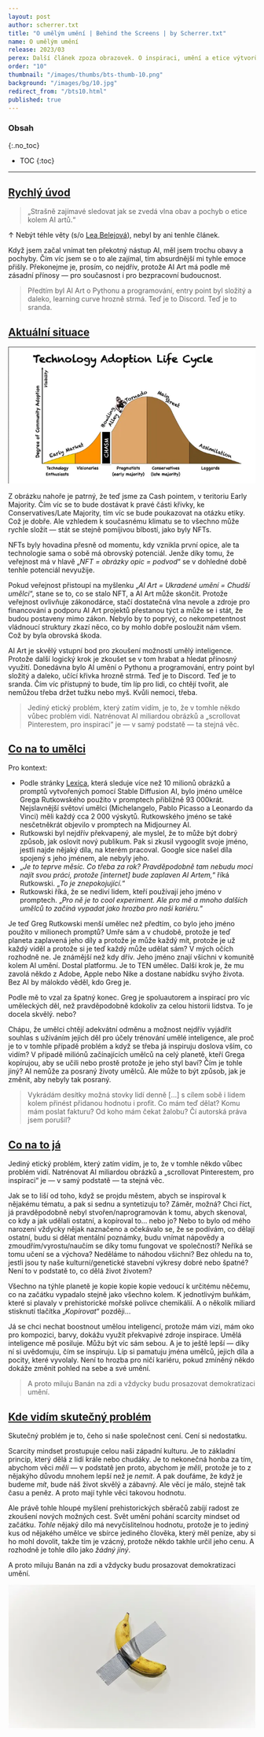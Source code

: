 ```yaml
---
layout: post
author: scherrer.txt
title: "O umělým umění | Behind the Screens | by Scherrer.txt"
name: O umělým umění
release: 2023/03
perex: Další článek zpoza obrazovek. O inspiraci, umění a etice výtvorů umělý inteligence.
order: "10"
thumbnail: "/images/thumbs/bts-thumb-10.png"
background: "/images/bg/10.jpg"
redirect_from: "/bts10.html"
published: true
---
```


### Obsah
{:.no_toc}

* TOC
{:toc}

---

## [Rychlý úvod](#obsah)
> „Strašně zajímavé sledovat jak se zvedá vlna obav a pochyb o etice kolem AI artů.“

↑ Nebýt téhle věty (s/o [Lea Belejová](https://linktr.ee/lea_be_linky)), nebyl by ani tenhle článek.

Když jsem začal vnímat ten překotný nástup AI, měl jsem trochu obavy a pochyby. Čím víc jsem se o to ale zajímal, tím absurdnější mi tyhle emoce přišly. Překonejme je, prosím, co nejdřív, protože AI Art má podle mě zásadní přínosy — pro současnost i pro bezpracovní budoucnost.

> Předtím byl AI Art o Pythonu a programování, entry point byl složitý a daleko, learning curve hrozně strmá. Teď je to Discord. Teď je to sranda.

## [Aktuální situace](#obsah)

![image](/images/bts-10-01.png)

Z obrázku nahoře je patrný, že teď jsme za Cash pointem, v teritoriu Early Majority. Čím víc se to bude dostávat k pravé části křivky, ke Conservatives/Late Majority, tím víc se bude poukazovat na otázku etiky. Což je dobře. Ale vzhledem k současnému klimatu se to všechno může rychle složit — stát se stejně pomíjivou blbostí, jako byly NFTs.

NFTs byly hovadina přesně od momentu, kdy vznikla první opice, ale ta technologie sama o sobě má obrovský potenciál. Jenže díky tomu, že veřejnost má v hlavě „_NFT = obrázky opic = podvod_“ se v dohledné době tenhle potenciál nevyužije.

Pokud veřejnost přistoupí na myšlenku „_AI Art = Ukradené umění = Chudší umělci_“, stane se to, co se stalo NFT, a AI Art může skončit. Protože veřejnost ovlivňuje zákonodárce, stačí dostatečná vlna nevole a zdroje pro financování a podporu AI Art projektů přestanou týct a může se i stát, že budou postaveny mimo zákon. Nebylo by to poprvý, co nekompetentnost vládnoucí struktury zkazí něco, co by mohlo dobře posloužit nám všem. Což by byla obrovská škoda.

AI Art je skvělý vstupní bod pro zkoušení možností umělý inteligence. Protože další logický krok je zkoušet se v tom hrabat a hledat přínosný využití. Donedávna bylo AI umění o Pythonu a programování, entry point byl složitý a daleko, učící křivka hrozně strmá. Teď je to Discord. Teď je to sranda. Čím víc přístupný to bude, tím líp pro lidi, co chtějí tvořit, ale nemůžou třeba držet tužku nebo myš. Kvůli nemoci, třeba.

> Jediný etický problém, který zatím vidím, je to, že v tomhle někdo vůbec problém vidí. Natrénovat AI miliardou obrázků a „scrollovat Pinterestem, pro inspiraci” je — v samý podstatě — ta stejná věc.

## [Co na to umělci](#obsah)
Pro kontext:
- Podle stránky [Lexica](https://lexica.art/), která sleduje více než 10 milionů obrázků a promptů vytvořených pomocí Stable Diffusion AI, bylo jméno umělce Grega Rutkowského použito v promptech přibližně 93 000krát. Nejslavnější světoví umělci (Michelangelo, Pablo Picasso a Leonardo da Vinci) měli každý cca 2 000 výskytů. Rutkowského jméno se také nesčetněkrát objevilo v promptech na Midjourney AI.
- Rutkowski byl nejdřív překvapený, ale myslel, že to může být dobrý způsob, jak oslovit nový publikum. Pak si zkusil vygooglit svoje jméno, jestli najde nějaký díla, na kterém pracoval. Google sice našel díla spojený s jeho jménem, ale nebyly jeho.
- „_Je to teprve měsíc. Co třeba za rok? Pravděpodobně tam nebudu moci najít svou práci, protože [internet] bude zaplaven AI Artem,_“ říká Rutkowski. „_To je znepokojující._“
- Rutkowski říká, že se nediví lidem, kteří používají jeho jméno v promptech. „_Pro ně je to cool experiment. Ale pro mě a mnoho dalších umělců to začíná vypadat jako hrozba pro naši kariéru._“

Je teď Greg Rutkowski menší umělec než předtím, co bylo jeho jméno použito v milionech promptů? Umře sám a v chudobě, protože je teď planeta zaplavená jeho díly a protože je může každý mít, protože je už každý viděl a protože si je teď každý může udělat sám? V mých očích rozhodně ne. Je známější než kdy dřív. Jeho jméno znají všichni v komunitě kolem AI umění. Dostal platformu. Je to TEN umělec. Další krok je, že mu zavolá někdo z Adobe, Apple nebo Nike a dostane nabídku svýho života. Bez AI by málokdo věděl, kdo Greg je.

Podle mě to vzal za špatný konec. Greg je spoluautorem a inspirací pro víc uměleckých děl, než pravděpodobně kdokoliv za celou historii lidstva. To je docela skvělý. nebo?

Chápu, že umělci chtějí adekvátní odměnu a možnost nejdřív vyjádřit souhlas s užíváním jejich děl pro účely trénování umělé inteligence, ale proč je to v tomhle případě problém a když se třeba já inspiruju doslova vším, co vidím? V případě miliónů začínajících umělců na celý planetě, kteří Grega kopírujou, aby se učili nebo prostě protože je jeho styl baví? Čím je tohle jiný? AI nemůže za posraný životy umělců. Ale může to být způsob, jak je změnit, aby nebyly tak posraný.

> Vykrádám desítky možná stovky lidí denně […] s cílem sobě i lidem kolem přinést přidanou hodnotu i profit. Co mám teď dělat? Komu mám poslat fakturu? Od koho mám čekat žalobu? Čí autorská práva jsem porušil?

## [Co na to já](#obsah)
Jediný etický problém, který zatím vidím, je to, že v tomhle někdo vůbec problém vidí. Natrénovat AI miliardou obrázků a „scrollovat Pinterestem, pro inspiraci“ je — v samý podstatě — ta stejná věc.

Jak se to liší od toho, když se projdu městem, abych se inspiroval k nějakému tématu, a pak si sednu a syntetizuju to? Záměr, možná? Chci říct, já pravděpodobně nebyl stvořen/naprogramován k tomu, abych skenoval, co kdy a jak udělali ostatní, a kopíroval to… nebo jo? Nebo to bylo od mého narození vždycky nějak naznačeno a očekávalo se, že se podívám, co dělají ostatní, budu si dělat mentální poznámky, budu vnímat nápovědy a zmoudřím/vyrostu/naučím se díky tomu fungovat ve společnosti? Neříká se tomu učení se a výchova? Neděláme to náhodou všichni? Bez ohledu na to, jestli jsou ty naše kulturní/genetické stavební výkresy dobré nebo špatné? Není to v podstatě to, co dělá život životem?

Všechno na týhle planetě je kopie kopie kopie vedoucí k určitému něčemu, co na začátku vypadalo stejně jako všechno kolem. K jednotlivým buňkám, které si plavaly v prehistorické mořské polívce chemikálií. A o několik miliard stisknutí tlačítka „_Kopírovat_“ později…

Já se chci nechat boostnout umělou inteligencí, protože mám vizi, mám oko pro kompozici, barvy, dokážu využít překvapivé zdroje inspirace. Umělá inteligence mě posiluje. Můžu být víc sám sebou. A je to ještě lepší — díky ní si uvědomuju, čím se inspiruju. Líp si pamatuju jména umělců, jejich díla a pocity, které vyvolaly. Není to hrozba pro ničí kariéru, pokud zmíněný někdo dokáže změnit pohled na sebe a své umění.

> A proto miluju Banán na zdi a vždycky budu prosazovat demokratizaci umění.

## [Kde vidím skutečný problém](#obsah)
Skutečný problém je to, čeho si naše společnost cení. Cení si nedostatku.

Scarcity mindset prostupuje celou naši západní kulturu. Je to základní princip, který dělá z lidí krále nebo chudáky. Je to nekonečná honba za tím, abychom věci _měli_ — v podstatě jen proto, abychom je _měli_, protože je to z nějakýho důvodu mnohem lepší než je _nemít_. A pak doufáme, že když je budeme _mít_, bude náš život skvělý a zábavný. Ale věcí je málo, stejně tak času a peněz. A proto mají tyhle věci takovou hodnotu.

Ale právě tohle hloupé myšlení prehistorických sběračů zabíjí radost ze zkoušení nových možných cest. Svět umění pohání scarcity mindset od začátku. _Tohle_ nějaký dílo má nevyčíslitelnou hodnotu, protože je to jediný kus od nějakého umělce ve sbírce jediného člověka, který měl peníze, aby si ho mohl dovolit, takže tím je vzácný, protože někdo takhle určil jeho cenu. A rozhodně je tohle dílo jako _žádný jiný_.

A proto miluju Banán na zdi a vždycky budu prosazovat demokratizaci umění.

![image](/images/bts-10-02.png)